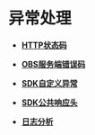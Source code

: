 # 异常处理<a name="ZH-CN_TOPIC_0142815458"></a>

-   **[HTTP状态码](HTTP状态码.md)**  

-   **[OBS服务端错误码](OBS服务端错误码.md)**  

-   **[SDK自定义异常](SDK自定义异常.md)**  

-   **[SDK公共响应头](SDK公共响应头.md)**  

-   **[日志分析](日志分析.md)**  


